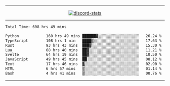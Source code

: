 <a href="https://www.github.com/ripavoid" target="_blank" rel="noreferrer">

-------

<div align='center'>
    <a href='https://discordapp.com/users/825178146797518881'>
        <img align='center' alt='discord-stats' src='https://api.discord-status.me/825178146797518881?nitro&boost=4&gradient=%231e0b1a%2C%23000000%2C%23000000%2C%23160316'></img>
    </a>
</div>

-------

<!--START_SECTION:waka-->

```txt
Total Time: 608 hrs 49 mins

Python            160 hrs 49 mins ██████▓░░░░░░░░░░░░░░░░░░   26.24 %
TypeScript        108 hrs 1 min   ████▒░░░░░░░░░░░░░░░░░░░░   17.63 %
Rust              93 hrs 43 mins  ███▓░░░░░░░░░░░░░░░░░░░░░   15.30 %
Lua               68 hrs 40 mins  ██▓░░░░░░░░░░░░░░░░░░░░░░   11.21 %
Svelte            64 hrs 19 mins  ██▓░░░░░░░░░░░░░░░░░░░░░░   10.50 %
JavaScript        49 hrs 45 mins  ██░░░░░░░░░░░░░░░░░░░░░░░   08.12 %
Text              17 hrs 46 mins  ▓░░░░░░░░░░░░░░░░░░░░░░░░   02.90 %
HTML              6 hrs 57 mins   ▒░░░░░░░░░░░░░░░░░░░░░░░░   01.14 %
Bash              4 hrs 41 mins   ▒░░░░░░░░░░░░░░░░░░░░░░░░   00.76 %
```

<!--END_SECTION:waka-->

-------
